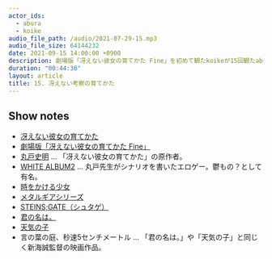 ```yaml
---
actor_ids:
  - abura
  - koike
audio_file_path: /audio/2021-07-29-15.mp3
audio_file_size: 64144232
date: 2021-09-15 14:00:00 +0900
description: 劇場版「冴えない彼女の育てかた Fine」を初めて観たkoikeが15回観たaburaに感想を言ったり、物語の考察方法について話したりしました。
duration: "00:44:36"
layout: article
title: 15. 冴えない考察の育てかた
---
```


## Show notes

- [冴えない彼女の育てかた](https://ja.wikipedia.org/wiki/%E5%86%B4%E3%81%88%E3%81%AA%E3%81%84%E5%BD%BC%E5%A5%B3%E3%81%AE%E8%82%B2%E3%81%A6%E3%81%8B%E3%81%9F)
- [劇場版「冴えない彼女の育てかた Fine」](https://saenai-movie.com/)
- [丸戸史明](https://ja.wikipedia.org/wiki/%E4%B8%B8%E6%88%B8%E5%8F%B2%E6%98%8E) ... 「冴えない彼女の育てかた」の原作者。
- [WHITE ALBUM2](https://ja.wikipedia.org/wiki/WHITE_ALBUM2) ... 丸戸先生がシナリオを書いたエロゲー。鬱もの？として有名。
- [時をかける少女](https://ja.wikipedia.org/wiki/%E6%99%82%E3%82%92%E3%81%8B%E3%81%91%E3%82%8B%E5%B0%91%E5%A5%B3)
- [メタルギアシリーズ](https://ja.wikipedia.org/wiki/%E3%83%A1%E3%82%BF%E3%83%AB%E3%82%AE%E3%82%A2%E3%82%B7%E3%83%AA%E3%83%BC%E3%82%BA)
- [STEINS;GATE（シュタゲ）](https://ja.wikipedia.org/wiki/STEINS;GATE)
- [君の名は。](https://ja.wikipedia.org/wiki/%E5%90%9B%E3%81%AE%E5%90%8D%E3%81%AF%E3%80%82)
- [天気の子](https://ja.wikipedia.org/wiki/%E5%A4%A9%E6%B0%97%E3%81%AE%E5%AD%90)
- 言の葉の庭、秒速5センチメートル ... 「君の名は。」や「天気の子」と同じく新海誠監督の映画作品。
